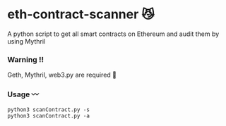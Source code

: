 # eth-contract-scanner :smirk_cat:

A python script to get all smart contracts on Ethereum and audit them by using Mythril


### Warning :bangbang:

Geth, Mythril, web3.py are required :cactus:

### Usage :wavy_dash:

``` shell
python3 scanContract.py -s
python3 scanContract.py -a
```
